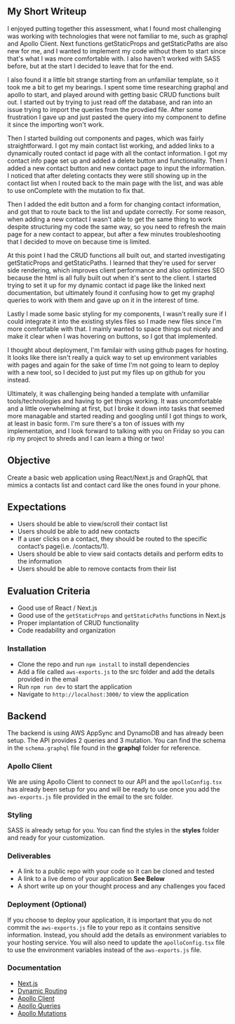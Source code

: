 ## My Short Writeup

I enjoyed putting together this assessment, what I found most challenging was working with technologies that were not familiar to me, such as graphql and Apollo Client. Next functions getStaticProps and getStaticPaths are also new for me, and I wanted to implement my code without them to start since that's what I was more comfortable with. I also haven't worked with SASS before, but at the start I decided to leave that for the end.

I also found it a little bit strange starting from an unfamiliar template, so it took me a bit to get my bearings. I spent some time researching graphql and apollo to start, and played around with getting basic CRUD functions built out. I started out by trying to just read off the database, and ran into an issue trying to import the queries from the provdied file. After some frustration I gave up and just pasted the query into my component to define it since the importing won't work. 

Then I started building out components and pages, which was fairly straightforward. I got my main contact list working, and added links to a dynamically routed contact id page with all the contact information. I got my contact info page set up and added a delete button and functionality. Then I added a new contact button and new contact page to input the information. I noticed that after deleting contacts they were still showing up in the contact list when I routed back to the main page with the list, and was able to use onComplete with the mutation to fix that.

Then I added the edit button and a form for changing contact information, and got that to route back to the list and update correctly. For some reason, when adding a new contact I wasn't able to get the same thing to work despite structuring my code the same way, so you need to refresh the main page for a new contact to appear, but after a few minutes troubleshooting that I decided to move on because time is limited. 

At this point I had the CRUD functions all built out, and started investigating getStaticProps and getStaticPaths. I learned that they're used for server side rendering, which improves client performance and also optimizes SEO because the html is all fully built out when it's sent to the client. I started trying to set it up for my dynamic contact id page like the linked next documentation, but ultimately found it confusing how to get my graphql queries to work with them and gave up on it in the interest of time.

Lastly I made some basic styling for my components, I wasn't really sure if I could integrate it into the existing styles files so I made new files since I'm more comfortable with that. I mainly wanted to space things out nicely and make it clear when I was hovering on buttons, so I got that implemented. 

I thought about deployment, I'm familair with using github pages for hosting. It looks like there isn't really a quick way to set up environment variables with pages and again for the sake of time I'm not going to learn to deploy with a new tool, so I decided to just put my files up on github for you instead.

Ultimately, it was challenging  being handed a template with unfamiliar tools/technologies and having to get things working. It was uncomfortable and a little overwhelming at first, but I broke it down into tasks that seemed more managable and started reading and googling until I got things to work, at least in basic form. I'm sure there's a ton of issues with my implementation, and I look forward to talking with you on Friday so you can rip my project to shreds and I can learn a thing or two!

## Objective

Create a basic web application using React/Next.js and GraphQL that mimics a contacts list and contact card like the ones found in your phone.

## Expectations

- Users should be able to view/scroll their contact list
- Users should be able to add new contacts
- If a user clicks on a contact, they should be routed to the specific contact’s page(i.e. /contacts/1).
- Users should be able to view said contacts details and perform edits to the information
- Users should be able to remove contacts from their list

## Evaluation Criteria

- Good use of React / Next.js
- Good use of the `getStaticProps` and `getStaticPaths` functions in Next.js
- Proper implantation of CRUD functionality
- Code readability and organization

### Installation

- Clone the repo and run `npm install` to install dependencies
- Add a file called `aws-exports.js` to the src folder and add the details provided in the email
- Run `npm run dev` to start the application
- Navigate to `http://localhost:3000/` to view the application

## Backend

The backend is using AWS AppSync and DynamoDB and has already been setup. The API provides 2 queries and 3 mutation. You can find the schema in the `schema.graphql` file found in the **graphql** folder for reference.

### Apollo Client

We are using Apollo Client to connect to our API and the `apolloConfig.tsx` has already been setup for you and will be ready to use once you add the `aws-exports.js` file provided in the email to the src folder.

### Styling

SASS is already setup for you. You can find the styles in the **styles** folder and ready for your customization.

### Deliverables

- A link to a public repo with your code so it can be cloned and tested
- A link to a live demo of your application **See Below**
- A short write up on your thought process and any challenges you faced

### Deployment (Optional)

If you choose to deploy your application, it is important that you do not commit the `aws-exports.js` file to your repo as it contains sensitive information. Instead, you should add the details as environment variables to your hosting service. You will also need to update the `apolloConfig.tsx` file to use the environment variables instead of the `aws-exports.js` file.

### Documentation

- [Next.js](https://nextjs.org/docs/getting-started)
- [Dynamic Routing](https://nextjs.org/learn/basics/dynamic-routes/page-path-external-data)
- [Apollo Client](https://www.apollographql.com/docs/react/)
- [Apollo Queries](https://www.apollographql.com/docs/react/data/queries)
- [Apollo Mutations](https://www.apollographql.com/docs/react/data/mutations/)
